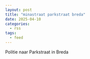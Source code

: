 ```yaml
---
layout: post
title: "minastraat parkstraat breda"
date: 2025-04-10
categories: 
  - rss
tags: 
  - feed
---
```


Politie naar Parkstraat in Breda
